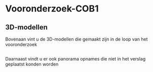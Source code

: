 # Vooronderzoek-COB1
## 3D-modellen
Bovenaan vint u de 3D-modellen die gemaakt zijn in de loop van het vooronderzoek

## 
Daarnaast vindt u er ook panorama opnames die niet in het verslag geplaatst konden worden
